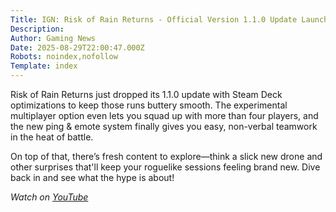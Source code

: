 ```yaml
---
Title: IGN: Risk of Rain Returns - Official Version 1.1.0 Update Launch Trailer
Description: 
Author: Gaming News
Date: 2025-08-29T22:00:47.000Z
Robots: noindex,nofollow
Template: index
---
```

<p>Risk of Rain Returns just dropped its 1.1.0 update with Steam Deck optimizations to keep those runs buttery smooth. The experimental multiplayer option even lets you squad up with more than four players, and the new ping &amp; emote system finally gives you easy, non-verbal teamwork in the heat of battle.</p>

<p>On top of that, there’s fresh content to explore—think a slick new drone and other surprises that'll keep your roguelike sessions feeling brand new. Dive back in and see what the hype is about!</p>

<p><em>Watch on <a href="https://www.youtube.com/watch?v=P6v8qU6p3fg" rel="noopener noreferrer">YouTube</a></em></p>

